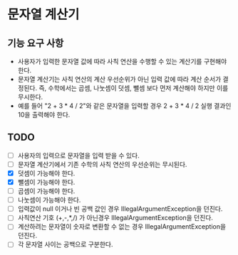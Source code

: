 # 문자열 계산기

## 기능 요구 사항
* 사용자가 입력한 문자열 값에 따라 사칙 연산을 수행할 수 있는 계산기를 구현해야 한다.
* 문자열 계산기는 사칙 연산의 계산 우선순위가 아닌 입력 값에 따라 계산 순서가 결정된다. 즉, 수학에서는 곱셈, 나눗셈이 덧셈, 뺄셈 보다 먼저 계산해야 하지만 이를 무시한다.
* 예를 들어 "2 + 3 * 4 / 2"와 같은 문자열을 입력할 경우 2 + 3 * 4 / 2 실행 결과인 10을 출력해야 한다.

## TODO
* [ ] 사용자의 입력으로 문자열을 입력 받을 수 있다.
* [ ] 문자열 계산기에서 기존 수학의 사칙 연산의 우선순위는 무시된다.
* [x] 덧셈이 가능해야 한다.
* [x] 뺄셈이 가능해야 한다.
* [ ] 곱셈이 가능해야 한다.
* [ ] 나눗셈이 가능해야 한다.
* [ ] 입력값이 null 이거나 빈 공백 값인 경우 IllegalArgumentException을 던진다.
* [ ] 사칙연산 기호 (+,-,*,/) 가 아닌경우 IllegalArgumentException을 던진다.
* [ ] 계산하려는 문자열이 숫자로 변환할 수 없는 경우 IllegalArgumentException을 던진다.
* [ ] 각 문자열 사이는 공백으로 구분한다.
